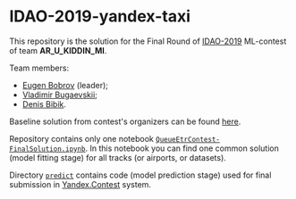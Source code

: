# IDAO-2019-yandex-taxi

This repository is the solution for the Final Round of [IDAO-2019](https://idao.world/) ML-contest of team **AR_U_KIDDIN_MI**.

Team members:
* [Eugen Bobrov](https://github.com/eugenbobrov) (leader);
* [Vladimir Bugaevskii](https://github.com/vbugaevskii);
* [Denis Bibik](https://github.com/den-bibik).

Baseline solution from contest's organizers can be found [here](https://yadi.sk/d/fyGiF5jMOxxr0Q).

Repository contains only one notebook [`QueueEtrContest-FinalSolution.ipynb`](https://github.com/vbugaevskii/IDAO-2019-yandex-taxi/blob/master/QueueEtrContest-FinalSolution.ipynb). In this notebook you can find one common solution (model fitting stage) for all tracks (or airports, or datasets).

Directory [`predict`](https://github.com/vbugaevskii/IDAO-2019-yandex-taxi/tree/master/predict) contains code (model prediction stage) used for final submission in [Yandex.Contest](https://contest.yandex.ru/) system. 
